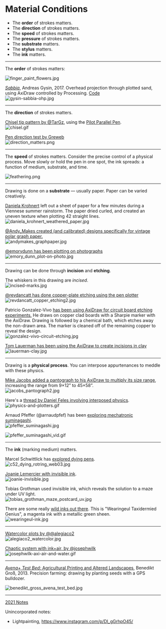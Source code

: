 # Material Conditions

* The **order** of strokes matters. 
* The **direction** of strokes matters.
* The **speed** of strokes matters.
* The **pressure** of strokes matters.
* The **substrate** matters.
* The **stylus** matters.
* The **ink** matters.

---

The **order** of strokes matters:

![finger_paint_flowers.jpg](img/finger_paint_flowers.jpg)

[*Sabbia*](https://vimeo.com/249372973), Andreas Gysin, 2017. Overhead projection through plotted sand, using AxiDraw controlled by Processing. [Code](https://github.com/ertdfgcvb/Genau)<br />![gysin-sabbia-ohp.jpg](img/gysin-sabbia-ohp.jpg)

---

The **direction** of strokes matters.

[Chisel tip pattern by @TarGz](https://twitter.com/TarGz/status/1416856260033531915), using the [Pilot Parallel Pen](https://www.amazon.com/gp/product/B019YLRFFS/).<br />![chisel.gif](img/chisel.gif)

[Pen direction test by Greweb](https://twitter.com/greweb/status/1441035454124630019)<br />![direction_matters.png](img/direction_matters.jpg)

---

The **speed** of strokes matters. Consider the precise control of a physical process. Move slowly or hold the pen in one spot, the ink spreads: a function of medium, substrate, and time. 

![feathering.png](img/feathering.png)

---

Drawing is done on a **substrate** — usually paper. Paper can be varied creatively. 

[Daniela Krohnert](https://penplotterartwork.com/blog/2021/10/27/weather-as-art-inspiring-pen-plot-art/) left out a sheet of paper for a few minutes during a Viennese summer rainstorm. The paper dried curled, and created an uneven texture when plotting 42 straight lines.<br />![daniela_krohnert_weathered_paper.jpg](img/daniela_krohnert_weathered_paper.jpg)

[@Andy_Makes created (and calibrated) designs specifically for vintage polar graph paper.](https://twitter.com/Andy_Makes/status/1342933775924264960)<br />![andymakes_graphpaper.jpg](img/andymakes_graphpaper.jpg)

[@emorydunn has been plotting on photographs](https://twitter.com/emorydunn/status/1390093823678713859)<br />![emory_dunn_plot-on-photo.jpg](img/emory_dunn_plot-on-photo.jpg)

---

Drawing can be done through **incision** and **etching**. 

The whiskers in this drawing are *incised*.<br />![incised-marks.jpg](img/incised-marks.jpg)

[@revdancatt has done copper-plate etching using the pen plotter](https://twitter.com/revdancatt/status/1377633171433488386)<br />![revdancatt_copper_etching2.jpg](img/revdancatt_copper_etching2.jpg)

Patricio Gonzalez-Vivo [has been using AxiDraw for circuit board etching experiments.](https://www.evilmadscientist.com/2018/pcb-etching-with-axidraw/) He draws on copper clad boards with a Sharpie marker with the AxiDraw. Drawing is followed by a chemical bath, which etches away the non-drawn area. The marker is cleaned off of the remaining copper to reveal the design.<br />![gonzalez-vivo-circuit-etching.jpg](img/gonzalez-vivo-circuit-etching.jpg)

[Tom Lauerman has been using the AxiDraw to create incisions in clay](https://www.instagram.com/p/ChT0Y7XAf9P/)<br />![lauerman-clay.jpg](img/lauerman-clay.jpg)

---

Drawing is a **physical process**. You can interpose appurtenances to meddle with these physics.

[Mike Jacobs added a pantograph to his AxiDraw to multiply its size range](https://www.evilmadscientist.com/2018/axidraw-pantograph/), increasing the range from 9×12” to 45×58”.<br />![jacobs_pantograph2.jpg](img/jacobs_pantograph2.jpg)

Here's a [thread by Daniel Feles involving interposed physics](https://twitter.com/dfeles/status/1223962631012339712).<br />![physics-and-plotters.gif](img/physics-and-plotters.gif)

Arnaud Pfeffer (@arnaudpfef) has been [exploring mechatronic suminagashi](https://twitter.com/arnaudpfef/status/1589358879728508929).<br />![pfeffer_suminagashi.jpg](img/pfeffer_suminagashi.jpg)

![pfeffer_suminagashi_vid.gif](img/pfeffer_suminagashi_vid.gif)

---

The **ink** (marking medium) matters.

Marcel Schwittlick has [explored dying pens](https://schwittlick.net/composition52/).<br />![c52_dying_rotring_web03.jpg](img/c52_dying_rotring_web03.jpg)


[Joanie Lemercier with invisible ink](https://www.evilmadscientist.com/2018/invisible-ink-with-axidraw/).<br />![joanie-invisible.jpg](img/joanie-invisible.jpg)

Tobias Grothman used invisible ink, which reveals the solution to a maze under UV light.<br />![tobias_grothman_maze_postcard_uv.jpg](img/tobias_grothman_maze_postcard_uv.jpg)

There are some really [wild inks out there](https://www.reddit.com/r/fountainpens/comments/129i2e9/what_are_the_most_unique_inks_youve_tried/). This is "Wearingeul Taxidermied Genius", a magenta ink with a metallic green sheen.<br />![wearingeul-ink.jpg](img/wearingeul-ink.jpg)

---

[Watercolor plots by @@alegiaco2](https://twitter.com/alegiaco2/status/1384202013764775941)<br />![alegiaco2_watercolor.jpg](img/alegiaco2_watercolor.jpg)

[Chaotic system with ink+air, by @josephwilk](https://twitter.com/josephwilk/status/1317142944231673857)<br />![josephwilk-axi-air-and-water.gif](img/josephwilk-axi-air-and-water.gif)

---

[*Avena+ Test Bed:* Agricultural Printing and Altered Landscapes](https://benedikt-gross.de/projects/avena-test-bed-agricultural-printing-and-altered-landscapes/), Benedikt Groß, 2013. Precision farming: drawing by planting seeds with a GPS bulldozer.

![benedikt_gross_avena_test_bed.jpg](img/benedikt_gross_avena_test_bed.jpg)

---

[2021 Notes](https://courses.ideate.cmu.edu/60-428/f2021/daily-notes/10-25-new-beginning/material-conditions/)

Unincorporated notes: 

* Lightpainting, https://www.instagram.com/p/DI_gGrhpO45/